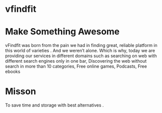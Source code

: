 # vfindfit
# Make Something Awesome
vFindfit was born from the pain we had in finding great, reliable platform in this world of varieties . And we weren’t alone. Which is why, today we are providing our services in different domains such as searching on web with different search engines only in one bar, Discovering the web without search in more than 10 categories, Free online games, Podcasts, Free ebooks


# Misson
To save time and storage with best alternatives .
